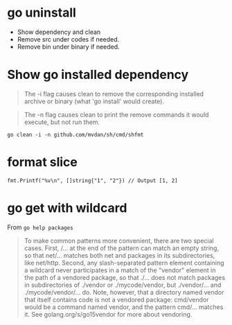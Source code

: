 # go uninstall
- Show dependency and clean
- Remove src under codes if needed.
- Remove bin under binary if needed.

# Show go installed dependency

> The -i flag causes clean to remove the corresponding installed
> archive or binary (what 'go install' would create).

> The -n flag causes clean to print the remove commands it would execute,
> but not run them.

```
go clean -i -n github.com/mvdan/sh/cmd/shfmt
```


# format slice

```
fmt.Printf("%v\n", []string{"1", "2"}) // Output [1, 2]
```

# go get with wildcard

From `go help packages`

> To make common patterns more convenient, there are two special cases.
> First, /... at the end of the pattern can match an empty string,
> so that net/... matches both net and packages in its subdirectories, like net/http.
> Second, any slash-separated pattern element containing a wildcard never
> participates in a match of the "vendor" element in the path of a vendored
> package, so that ./... does not match packages in subdirectories of
> ./vendor or ./mycode/vendor, but ./vendor/... and ./mycode/vendor/... do.
> Note, however, that a directory named vendor that itself contains code
> is not a vendored package: cmd/vendor would be a command named vendor,
> and the pattern cmd/... matches it.
> See golang.org/s/go15vendor for more about vendoring.
